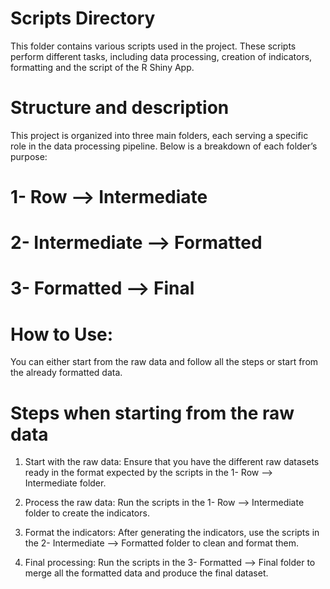 # Scripts Directory
This folder contains various scripts used in the project. These scripts perform different tasks, including data processing, creation of indicators, formatting and the script of the R Shiny App.

# Structure and description
This project is organized into three main folders, each serving a specific role in the data processing pipeline. Below is a breakdown of each folder’s purpose:

# 1- Row --> Intermediate

# 2- Intermediate --> Formatted

# 3- Formatted --> Final

# How to Use:
You can either start from the raw data and follow all the steps or start from the already formatted data. 

# Steps when starting from the raw data
1. Start with the raw data: Ensure that you have the different raw datasets ready in the format expected by the scripts in the 1- Row --> Intermediate folder.

2. Process the raw data: Run the scripts in the 1- Row --> Intermediate folder to create the indicators.

3. Format the indicators: After generating the indicators, use the scripts in the 2- Intermediate --> Formatted folder to clean and format them.

4. Final processing: Run the scripts in the 3- Formatted --> Final folder to merge all the formatted data and produce the final dataset.

